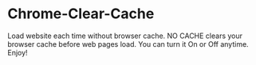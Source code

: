 # Chrome-Clear-Cache
Load website each time without browser cache. NO CACHE clears your browser cache before web pages load. You can turn it On or Off anytime. Enjoy!
